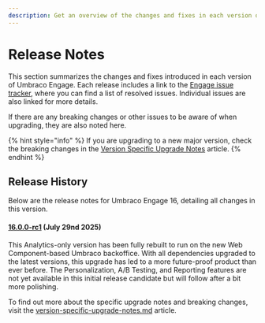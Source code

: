 ```yaml
---
description: Get an overview of the changes and fixes in each version of Umbraco Engage.
---
```


# Release Notes

This section summarizes the changes and fixes introduced in each version of Umbraco Engage. Each release includes a link to the [Engage issue tracker](https://github.com/umbraco/Umbraco.Engage.Issues/), where you can find a list of resolved issues. Individual issues are also linked for more details.

If there are any breaking changes or other issues to be aware of when upgrading, they are also noted here.

{% hint style="info" %}
If you are upgrading to a new major version, check the breaking changes in the [Version Specific Upgrade Notes](upgrading/version-specific-upgrade-notes.md) article.
{% endhint %}

## Release History

Below are the release notes for Umbraco Engage 16, detailing all changes in this version.

#### [16.0.0-rc1](https://www.nuget.org/packages/Umbraco.Engage/16.0.0-rc1) (July 29nd 2025)

This Analytics-only version has been fully rebuilt to run on the new Web Component-based Umbraco backoffice. With all dependencies upgraded to the latest versions, this upgrade has led to a more future-proof product than ever before. The Personalization, A/B Testing, and Reporting features are not yet available in this initial release candidate but will follow after a bit more polishing.

To find out more about the specific upgrade notes and breaking changes, visit the [version-specific-upgrade-notes.md](upgrading/version-specific-upgrade-notes.md "mention") article.

